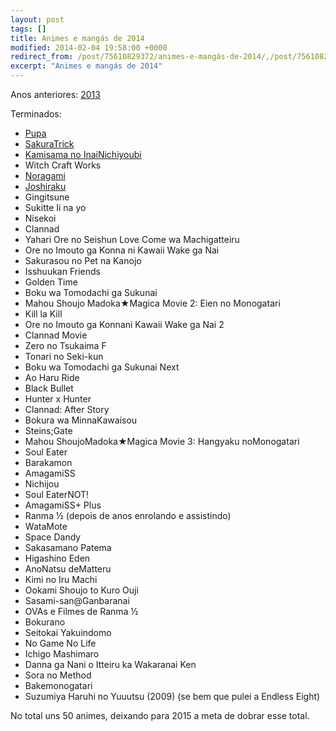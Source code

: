 ```yaml
---
layout: post
tags: []
title: Animes e mangás de 2014
modified: 2014-02-04 19:58:00 +0000
redirect_from: /post/75610829372/animes-e-mangás-de-2014/,/post/75610829372/
excerpt: "Animes e mangás de 2014"
---
```


Anos anteriores:
[2013](https://qgustavor.tk/animes-assistidos-e-mangás-de-2013)

Terminados:

-   [Pupa](http://qgustavor.tumblr.com/post/84019921998/)
-   [SakuraTrick](https://qgustavor.tk/sakura-trick-muito-amor-para-um-anime-só)
-   [Kamisama no InaiNichiyoubi](https://qgustavor.tk/kamisama-no-inai-nichiyoubi)
-   Witch Craft Works
-   [Noragami](https://qgustavor.tk/noragami)
-   [Joshiraku](https://qgustavor.tk/joshiraku-uma-comedia-bem-japonesa)
-   Gingitsune
-   Sukitte Ii na yo
-   Nisekoi
-   Clannad
-   Yahari Ore no Seishun Love Come wa Machigatteiru
-   Ore no Imouto ga Konna ni Kawaii Wake ga Nai
-   Sakurasou no Pet na Kanojo
-   Isshuukan Friends
-   Golden Time
-   Boku wa Tomodachi ga Sukunai
-   Mahou Shoujo Madoka★Magica Movie 2: Eien no Monogatari
-   Kill la Kill
-   Ore no Imouto ga Konnani Kawaii Wake ga Nai 2
-   Clannad Movie
-   Zero no Tsukaima F
-   Tonari no Seki-kun
-   Boku wa Tomodachi ga Sukunai Next
-   Ao Haru Ride
-   Black Bullet
-   Hunter x Hunter
-   Clannad: After Story
-   Bokura wa MinnaKawaisou
-   Steins;Gate
-   Mahou ShoujoMadoka★Magica Movie 3: Hangyaku noMonogatari
-   Soul Eater
-   Barakamon
-   AmagamiSS
-   Nichijou
-   Soul EaterNOT!
-   AmagamiSS+ Plus
-   Ranma ½ (depois de anos enrolando e assistindo)
-   WataMote
-   Space Dandy
-   Sakasamano Patema
-   Higashino Eden
-   AnoNatsu deMatteru
-   Kimi no Iru Machi
-   Ookami Shoujo to Kuro Ouji
-   Sasami-san@Ganbaranai
-   OVAs e Filmes de Ranma ½
-   Bokurano
-   Seitokai Yakuindomo
-   No Game No Life
-   Ichigo Mashimaro
-   Danna ga Nani o Itteiru ka Wakaranai Ken
-   Sora no Method
-   Bakemonogatari
-   Suzumiya Haruhi no Yuuutsu (2009) (se bem que pulei a Endless Eight)

No total uns 50 animes, deixando para 2015 a meta de dobrar esse total.

